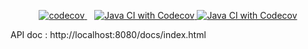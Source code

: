 <p align="center">
  <a href="https://codecov.io/gh/zhtmr/cafekiosk">
    <img src="https://codecov.io/gh/zhtmr/cafekiosk/graph/badge.svg?token=EYWTAKBSMM" alt="codecov"/>
  </a>
  &nbsp;&nbsp;
  <a href="https://github.com/zhtmr/cafekiosk/actions/workflows/codecov.yml">
    <img src="https://github.com/zhtmr/cafekiosk/actions/workflows/codecov.yml/badge.svg" alt="Java CI with Codecov"/>
  </a>
  <a href="">
    <img src="https://img.shields.io/coderabbit/prs/github/zhtmr/cafekiosk?utm_source=oss&utm_medium=github&utm_campaign=zhtmr%2Fcafekiosk&labelColor=171717&color=FF570A&link=https%3A%2F%2Fcoderabbit.ai&label=CodeRabbit+Reviews" alt="Java CI with Codecov"/>
  </a>
</p>

API doc : http://localhost:8080/docs/index.html

